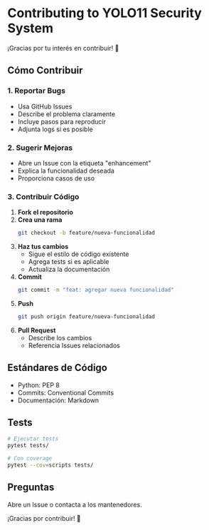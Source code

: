 # Contributing to YOLO11 Security System

¡Gracias por tu interés en contribuir! 🎉

## Cómo Contribuir

### 1. Reportar Bugs
- Usa GitHub Issues
- Describe el problema claramente
- Incluye pasos para reproducir
- Adjunta logs si es posible

### 2. Sugerir Mejoras
- Abre un Issue con la etiqueta "enhancement"
- Explica la funcionalidad deseada
- Proporciona casos de uso

### 3. Contribuir Código

1. **Fork el repositorio**
2. **Crea una rama**
   ```bash
   git checkout -b feature/nueva-funcionalidad
   ```
3. **Haz tus cambios**
   - Sigue el estilo de código existente
   - Agrega tests si es aplicable
   - Actualiza la documentación
4. **Commit**
   ```bash
   git commit -m "feat: agregar nueva funcionalidad"
   ```
5. **Push**
   ```bash
   git push origin feature/nueva-funcionalidad
   ```
6. **Pull Request**
   - Describe los cambios
   - Referencia Issues relacionados

## Estándares de Código

- Python: PEP 8
- Commits: Conventional Commits
- Documentación: Markdown

## Tests

```bash
# Ejecutar tests
pytest tests/

# Con coverage
pytest --cov=scripts tests/
```

## Preguntas

Abre un Issue o contacta a los mantenedores.

¡Gracias por contribuir! 🚀
